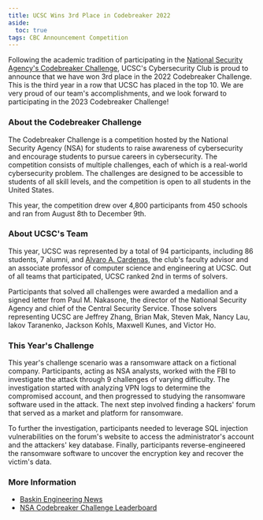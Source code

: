 ```yaml
---
title: UCSC Wins 3rd Place in Codebreaker 2022
aside:
  toc: true
tags: CBC Announcement Competition
---
```


Following the academic tradition of participating in the [National Security Agency's Codebreaker Challenge](https://nsa-codebreaker.org/home), UCSC's Cybersecurity Club is proud to announce that we have won 3rd place in the 2022 Codebreaker Challenge. This is the third year in a row that UCSC has placed in the top 10. We are very proud of our team's accomplishments, and we look forward to participating in the 2023 Codebreaker Challenge!

### About the Codebreaker Challenge
The Codebreaker Challenge is a competition hosted by the National Security Agency (NSA) for students to raise awareness of cybersecurity and encourage students to pursue careers in cybersecurity. The competition consists of multiple challenges, each of which is a real-world cybersecurity problem. The challenges are designed to be accessible to students of all skill levels, and the competition is open to all students in the United States. 

This year, the competition drew over 4,800 participants from 450 schools and ran from August 8th to December 9th.

### About UCSC's Team
This year, UCSC was represented by a total of 94 participants, including 86 students, 7 alumni, and [Alvaro A. Cardenas](https://users.soe.ucsc.edu/~alacarde/), the club's faculty advisor and an associate professor of computer science and engineering at UCSC. Out of all teams that participated, UCSC ranked 2nd in terms of solvers. 

Participants that solved all challenges were awarded a medallion and a signed letter from Paul M. Nakasone, the director of the National Security Agency and chief of the Central Security Service. Those solvers representing UCSC are Jeffrey Zhang, Brian Mak, Steven Mak, Nancy Lau, Iakov Taranenko, Jackson Kohls, Maxwell Kunes, and Victor Ho.

### This Year's Challenge
This year's challenge scenario was a ransomware attack on a fictional company. Participants, acting as NSA analysts, worked with the FBI to investigate the attack through 9 challenges of varying difficulty. The investigation started with analyzing VPN logs to determine the compromised account, and then progressed to studying the ransomware software used in the attack. The next step involved finding a hackers' forum that served as a market and platform for ransomware.

To further the investigation, participants needed to leverage SQL injection vulnerabilities on the forum's website to access the administrator's account and the attackers' key database. Finally, participants reverse-engineered the ransomware software to uncover the encryption key and recover the victim's data.

### More Information
- [Baskin Engineering News](https://news.ucsc.edu/2022/12/nsa-codebreaker-challenge.html)
- [NSA Codebreaker Challenge Leaderboard](https://nsa-codebreaker.org/leaderboard)